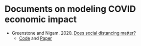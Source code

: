#  Documents on modeling COVID economic impact

- Greenstone and Nigam. 2020. [Does social distancing matter?](https://bfi.uchicago.edu/working-paper/2020-26/)  
  + [Code](https://www.michaelgreenstone.com/s/Greenstone_Nigam_Supplement.zip) and [Paper](https://papers.ssrn.com/sol3/papers.cfm?abstract_id=3561244)
